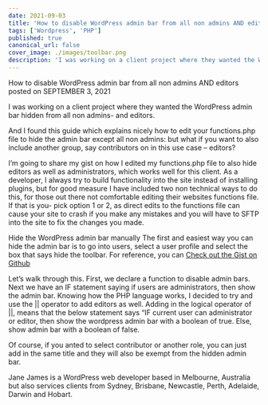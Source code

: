 ```yaml
---
date: 2021-09-03
title: 'How to disable WordPress admin bar from all non admins AND editors'
tags: ['Wordpress', 'PHP']
published: true
canonical_url: false
cover_image: ./images/toolbar.png
description: 'I was working on a client project where they wanted the WordPress admin bar hidden from all non admins- and editors.'
---
```

How to disable WordPress admin bar from all non admins AND editors
posted on SEPTEMBER 3, 2021


I was working on a client project where they wanted the WordPress admin bar hidden from all non admins- and editors.

And I found this guide which explains nicely how to edit your functions.php file to hide the admin bar except all non admins: but what if you want to also include another group, say contributors on in this use case – editors?

I’m going to share my gist on how I edited my functions.php file to also hide editors as well as administrators, which works well for this client. As a developer, I always try to build functionality into the site instead of installing plugins, but for good measure I have included two non technical ways to do this, for those out there not comfortable editing their websites functions file. If that is you- pick option 1 or 2, as direct edits to the functions file can cause your site to crash if you make any mistakes and you will have to SFTP into the site to fix the changes you made.

Hide the WordPress admin bar manually
The first and easiest way you can hide the admin bar is to go into users, select a user profile and select the box that says hide the toolbar. For reference, you can 
[Check out the Gist on Github](https://gist.github.com/genesis16/4c13c5115d3d9eed6ddaa182f0bd4273.js")

Let’s walk through this. First, we declare a function to disable admin bars. Next we have an IF statement saying if users are administrators, then show the admin bar. Knowing how the PHP language works, I decided to try and use the || operator to add editors as well. Adding in the logical operator of ||, means that the below statement says “IF current user can administrator or editor, then show the wordpress admin bar with a boolean of true. Else, show admin bar with a boolean of false.

Of course, if you anted to select contributor or another role, you can just add in the same title and they will also be exempt from the hidden admin bar.

Jane James is a WordPress web developer based in Melbourne, Australia but also services clients from Sydney, Brisbane, Newcastle, Perth, Adelaide, Darwin and Hobart.